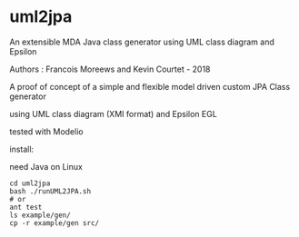 # uml2jpa
An extensible  MDA Java  class generator  using UML class diagram  and Epsilon

Authors : Francois Moreews  and  Kevin Courtet - 2018



A proof of concept of a simple and flexible model driven custom JPA Class generator 

 using UML class diagram (XMI format) and Epsilon EGL 


tested with Modelio  

install:

need Java on Linux

```
cd uml2jpa 
bash ./runUML2JPA.sh 
# or
ant test
ls example/gen/
cp -r example/gen src/
```

